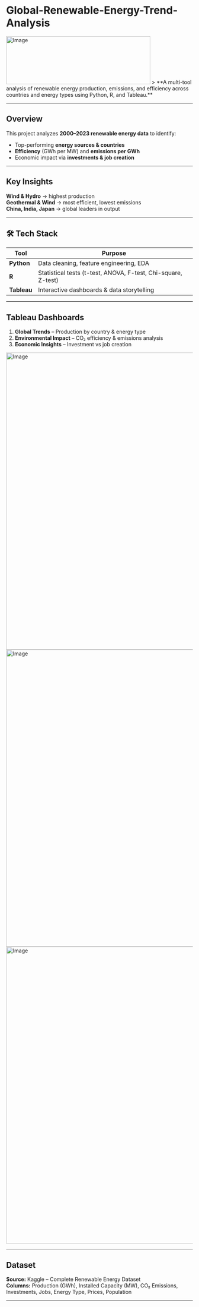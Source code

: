 # Global-Renewable-Energy-Trend-Analysis
 <img width="389" height="129" alt="Image" src="https://github.com/user-attachments/assets/bdcb83b2-5c89-4070-86e8-4f100199a6da" />
> **A multi-tool analysis of renewable energy production, emissions, and efficiency across countries and energy types using Python, R, and Tableau.**  

---

##  Overview  
This project analyzes **2000–2023 renewable energy data** to identify:  
- Top-performing **energy sources & countries**  
- **Efficiency** (GWh per MW) and **emissions per GWh**  
- Economic impact via **investments & job creation**  

---

##  Key Insights  
 **Wind & Hydro** → highest production  
 **Geothermal & Wind** → most efficient, lowest emissions  
 **China, India, Japan** → global leaders in output  

---

## 🛠 Tech Stack  
| Tool        | Purpose |
|-------------|---------|
| **Python**  | Data cleaning, feature engineering, EDA |
| **R**       | Statistical tests (t-test, ANOVA, F-test, Chi-square, Z-test) |
| **Tableau** | Interactive dashboards & data storytelling |

---

##  Tableau Dashboards  
1.  **Global Trends** – Production by country & energy type  
2.  **Environmental Impact** – CO₂ efficiency & emissions analysis  
3.  **Economic Insights** – Investment vs job creation
<img width="1000" height="800" alt="Image" src="https://github.com/user-attachments/assets/2a5ec09f-95c0-4ecf-b40b-8aa72537c2a7" />
<img width="1000" height="800" alt="Image" src="https://github.com/user-attachments/assets/2b0bcc24-873a-42dd-b70f-0dd3272d78df" />
<img width="1000" height="800" alt="Image" src="https://github.com/user-attachments/assets/1970b192-ac3e-4c2a-a92e-40e031dcab67" />

---

##  Dataset  
**Source:** Kaggle – Complete Renewable Energy Dataset  
**Columns:** Production (GWh), Installed Capacity (MW), CO₂ Emissions, Investments, Jobs, Energy Type, Prices, Population  

---
